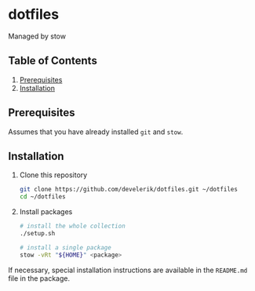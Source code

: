 # dotfiles

Managed by stow

## Table of Contents

1. [Prerequisites](#Prerequisites)
2. [Installation](#Installation)

## Prerequisites

Assumes that you have already installed `git` and `stow`.

## Installation

1. Clone this repository

   ```sh
   git clone https://github.com/develerik/dotfiles.git ~/dotfiles
   cd ~/dotfiles
   ```

2. Install packages

   ```sh
   # install the whole collection
   ./setup.sh

   # install a single package
   stow -vRt "${HOME}" <package>
   ```

If necessary, special installation instructions are available in the `README.md` file in the package.

